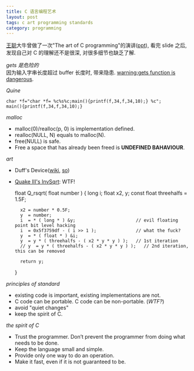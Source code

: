 ```yaml
---
title: C 语言编程艺术
layout: post
tags: c art programming standards
category: programming
---
```


[王聪](http://wangcong.org/)大牛曾做了一次"The art of C programming"的演讲([ppt](http://wangcong.org/down/taoc.ppt)), 看完 slide 之后, 发现自己对 C 的理解还不是很深, 对很多细节也缺乏了解.

*gets 是危险的*  
因为输入字串长度超过 buffer 长度时, 带来隐患. [warning:gets function is dangerous](http://stackoverflow.com/questions/2843073/warninggets-function-is-dangerous).

*Quine*  
    
    char *f="char *f= %c%s%c;main(){printf(f,34,f,34,10);} %c";
    main(){printf(f,34,f,34,10);}

*malloc*  
- malloc(0)/realloc(p, 0) is implementation defined.  
- realloc(NULL, N) equals to malloc(N).  
- free(NULL) is safe.  
- Free a space that has already been freed is **UNDEFINED BAHAVIOUR**.  

*art*  
- Duff's Device([wiki](http://en.wikipedia.org/wiki/Duff's_device), [so](http://stackoverflow.com/questions/514118/how-does-duffs-device-work))  
- [Quake III's InvSqrt](http://en.wikipedia.org/wiki/Fast_inverse_square_root): WTF!

    float Q_rsqrt( float number )
    {
        long i;
        float x2, y;
        const float threehalfs = 1.5F;
    
        x2 = number * 0.5F;
        y  = number;
        i  = * ( long * ) &y;                       // evil floating point bit level hacking
        i  = 0x5f3759df - ( i >> 1 );               // what the fuck?
        y  = * ( float * ) &i;
        y  = y * ( threehalfs - ( x2 * y * y ) );   // 1st iteration
        // y  = y * ( threehalfs - ( x2 * y * y ) );   // 2nd iteration, this can be removed
     
        return y;
    }

*principles of standard*  
- existing code is important, existing implementations are not.  
- C code can be portable. C code can be non-portable. (*WTF?*)  
- avoid "quiet changes"  
- keep the spirit of C.  

*the spirit of C*  
- Trust the programmer. Don’t prevent the programmer from doing what needs to be done.  
- Keep the language small and simple.  
- Provide only one way to do an operation.  
- Make it fast, even if it is not guaranteed to be.